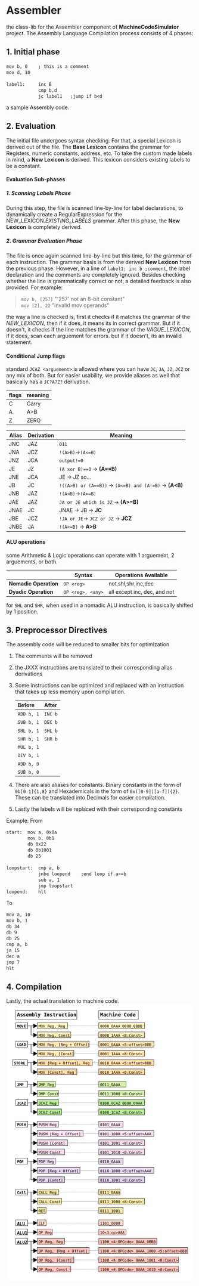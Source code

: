 # Assembler
the class-lib for the Assembler component of **MachineCodeSimulator** project. The Assembly Language Compilation process consists of 4 phases:
## 1. Initial phase
    mov b, 0    ; this is a comment
    mov d, 10

    label1:     inc B
                cmp b,d
                jc label1   ;jump if b<d

a sample Assembly code.
    
## 2. Evaluation     
The initial file undergoes syntax checking. For that, a special Lexicon is derived out of the file. The **Base Lexicon** contains the grammar for Registers, numeric constants, address, etc. To take the custom made labels in mind, a **New Lexicon** is derived. This lexicon considers existing labels to be a constant. 
#### Evaluation Sub-phases
##### 1. Scanning Labels Phase
During this step, the file is scanned line-by-line for label declarations, to dynamically create a RegularExpression for the NEW_LEXICON._EXISTING_LABELS_ grammar. After this phase, the **New Lexicon** is completely derived.
##### 2. Grammar Evaluation Phase
The file is once again scanned line-by-line but this time, for the grammar of each instruction. The grammar basis is from the derived **New Lexicon** from the previous phase. However, in a line of `label1: inc b ;comment`, the label declaration and the comments are completely ignored. Besides checking whether the line is grammatically correct or not, a detailed feedback is also provided. For example:
> `mov b, [257]`  "'257' not an 8-bit constant" <br>
> `mov [2], 22`  "invalid mov operands"

the way a line is checked is, first it checks if it matches the grammar of the *NEW_LEXICON*, then if it does, it means its in correct grammar. But if it doesn't, it checks if the line matches the grammar of the *VAGUE_LEXICON*, if it does, scan each arguement for errors. but if it doesn't, its an invalid statement.

#### Conditional Jump flags
standard `JCAZ <arguement>` is allowed where you can have `JC`, `JA`, `JZ`, `JCZ` or any mix of both. But for easier usability, we provide aliases as well that basically has a `JC?A?Z?` derivation.

| flags | meaning |
|-|-|
| C | Carry |
| A | A>B |
| Z | ZERO | 

|   Alias   |   Derivation   |  Meaning |
|--|--|--|
|   JNC | JAZ | `011` 
|   JNA | JCZ | `!(A>B)`→`(A<=B)`
|   JNZ | JCA |  `output!=0`
|   JE  | JZ  | `(A xor B)==0` → **(A==B)**|
|   JNE | JCA |  JE → JZ so...
|   JB  | JC    | `!((A>B) or (A==B))` → `(A<=B) and (A!=B)` → **(A<B)** |
|   JNB | JAZ | `!(A<B)`→`(A>=B)` |
|   JAE | JAZ   | `JA or JE which is JZ` → **(A>=B)** |
|   JNAE| JC  | JNAE → JB → **JC**
|   JBE | JCZ | `!JA or JE`→ `JCZ or JZ` → **JCZ**
|   JNBE| JA  | `!(A<=B)` → **A>B**
#### ALU operations
some Arithmetic & Logic operations can operate with 1 arguement, 2 arguements, or both.

|  | Syntax | Operations Available |
|-|-|-|
| **Nomadic Operation** | `OP <reg>` | not,shl,shr,inc,dec |  
| **Dyadic Operation**  | `OP <reg>, <any>` |  all except inc, dec, and not |

for `SHL` and `SHR`, when used in a nomadic ALU instruction, is basically shifted by 1 position.

## 3. Preprocessor Directives
The assembly code will be reduced to smaller bits for optimization
1. The comments will be removed
2. the JXXX instructions are translated to their corresponding alias derivations 

3. Some instructions can be optimized and replaced with an instruction that takes up less memory upon compilation.

    | Before | After |
    |--|--|
    | `ADD b, 1` | `INC b` |
    | `SUB b, 1` | `DEC b` |
    | `SHL b, 1` | `SHL b` |
    | `SHR b, 1` | `SHR b` |
    | `MUL b, 1` | ` ` |
    | `DIV b, 1` | ` ` |
    | `ADD b, 0` | ` ` |
    | `SUB b, 0` | ` ` | 
4. There are also aliases for constants. Binary constants in the form of `0b[0-1]{1,8}` and Hexademicals in the form of `0x([0-9]|[a-f]){2}`. These can be translated into Decimals for easier compilation.
5. Lastly the labels will be replaced with their corresponding constants

 

Example: From 
```
start:  mov a, 0x0a
        mov b, 0b1
        db 0x22
        db 0b1001
        db 25

loopstart:  cmp a, b
            jnbe loopend    ;end loop if a<=b
            sub a, 1
            jmp loopstart
loopend:    hlt
```
To
```
mov a, 10
mov b, 1
db 34
db 9
db 25
cmp a, b
ja 15
dec a
jmp 7
hlt
```

## 4. Compilation
Lastly, the actual translation to machine code.
![Instruction Set](Assembler/InstructionSet.png?raw=true "Title")